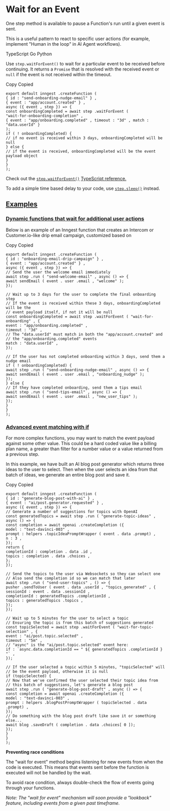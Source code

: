 # Wait for an Event

One step method is available to pause a Function's run until a given event is sent.

This is a useful pattern to react to specific user actions (for example, implement "Human in the loop" in AI Agent workflows).

TypeScript Go Python

Use `step.waitForEvent()` to wait for a particular event to be received before continuing. It returns a `Promise` that is resolved with the received event or `null` if the event is not received within the timeout.

Copy Copied

```
export default inngest .createFunction (
{ id : "send-onboarding-nudge-email" } ,
{ event : "app/account.created" } ,
async ({ event , step }) => {
const onboardingCompleted = await step .waitForEvent (
"wait-for-onboarding-completion" ,
{ event : "app/onboarding.completed" , timeout : "3d" , match : "data.userId" }
);
if ( ! onboardingCompleted) {
// if no event is received within 3 days, onboardingCompleted will be null
} else {
// if the event is received, onboardingCompleted will be the event payload object
}
}
);
```

Check out the [`step.waitForEvent()`](\docs\reference\functions\step-wait-for-event) [TypeScript reference.](\docs\reference\functions\step-wait-for-event)

To add a simple time based delay to your code, use [`step.sleep()`](\docs\reference\functions\step-sleep) instead.

## [Examples](\docs\features\inngest-functions\steps-workflows\wait-for-event#examples)

### [Dynamic functions that wait for additional user actions](\docs\features\inngest-functions\steps-workflows\wait-for-event#dynamic-functions-that-wait-for-additional-user-actions)

Below is an example of an Inngest function that creates an Intercom or Customer.io-like drip email campaign, customized based on

Copy Copied

```
export default inngest .createFunction (
{ id : "onboarding-email-drip-campaign" } ,
{ event : "app/account.created" } ,
async ({ event , step }) => {
// Send the user the welcome email immediately
await step .run ( "send-welcome-email" , async () => {
await sendEmail ( event . user .email , "welcome" );
});

// Wait up to 3 days for the user to complete the final onboarding step
// If the event is received within these 3 days, onboardingCompleted will be the
// event payload itself, if not it will be null
const onboardingCompleted = await step .waitForEvent ( "wait-for-onboarding" , {
event : "app/onboarding.completed" ,
timeout : "3d" ,
// The "data.userId" must match in both the "app/account.created" and
// the "app/onboarding.completed" events
match : "data.userId" ,
});

// If the user has not completed onboarding within 3 days, send them a nudge email
if ( ! onboardingCompleted) {
await step .run ( "send-onboarding-nudge-email" , async () => {
await sendEmail ( event . user .email , "onboarding_nudge" );
});
} else {
// If they have completed onboarding, send them a tips email
await step .run ( "send-tips-email" , async () => {
await sendEmail ( event . user .email , "new_user_tips" );
});
}
}
);
```

### [Advanced event matching with if](\docs\features\inngest-functions\steps-workflows\wait-for-event#advanced-event-matching-with-if)

For more complex functions, you may want to match the event payload against some other value. This could be a hard coded value like a billing plan name, a greater than filter for a number value or a value returned from a previous step.

In this example, we have built an AI blog post generator which returns three ideas to the user to select. Then when the user selects an idea from that batch of ideas, we generate an entire blog post and save it.

Copy Copied

```
export default inngest .createFunction (
{ id : "generate-blog-post-with-ai" } ,
{ event : "ai/post.generator.requested" } ,
async ({ event , step }) => {
// Generate a number of suggestions for topics with OpenAI
const generatedTopics = await step .run ( "generate-topic-ideas" , async () => {
const completion = await openai .createCompletion ({
model : "text-davinci-003" ,
prompt : helpers .topicIdeaPromptWrapper ( event . data .prompt) ,
n : 3 ,
});
return {
completionId : completion . data .id ,
topics : completion . data .choices ,
};
});

// Send the topics to the user via Websockets so they can select one
// Also send the completion id so we can match that later
await step .run ( "send-user-topics" , () => {
pusher .sendToUser ( event . data .userId , "topics_generated" , {
sessionId : event . data .sessionId ,
completionId : generatedTopics .completionId ,
topics : generatedTopics .topics ,
});
});

// Wait up to 5 minutes for the user to select a topic
// Ensuring the topic is from this batch of suggestions generated
const topicSelected = await step .waitForEvent ( "wait-for-topic-selection" , {
event : "ai/post.topic.selected" ,
timeout : "5m" ,
// "async" is the "ai/post.topic.selected" event here:
if : `async.data.completionId == " ${ generatedTopics .completionId } "` ,
});

// If the user selected a topic within 5 minutes, "topicSelected" will
// be the event payload, otherwise it is null
if (topicSelected) {
// Now that we've confirmed the user selected their topic idea from
// this batch of suggestions, let's generate a blog post
await step .run ( "generate-blog-post-draft" , async () => {
const completion = await openai .createCompletion ({
model : "text-davinci-003" ,
prompt : helpers .blogPostPromptWrapper ( topicSelected . data .prompt) ,
});
// Do something with the blog post draft like save it or something else...
await blog .saveDraft ( completion . data .choices[ 0 ]);
});
}
}
);
```

**Preventing race conditions**

The "wait for event" method begins listening for new events from when the code is executed. This means that events sent before the function is executed will not be handled by the wait.

To avoid race condition, always double-check the flow of events going through your functions.

*Note: The "wait for event" mechanism will soon provide a "lookback" feature, including events from a given past timeframe.*